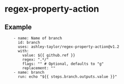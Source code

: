 # regex-property-action

## Example
```
    - name: Name of branch
      id: branch
      uses: ashley-taylor/regex-property-action@v1.2
      with:
        value: ${{ github.ref }}
        regex: ".*/"
        flags: "" # Optional, defaults to "g"
        replacement: ""
    - name: branch
      run: echo "${{ steps.branch.outputs.value }}"
``` 
   
   
  